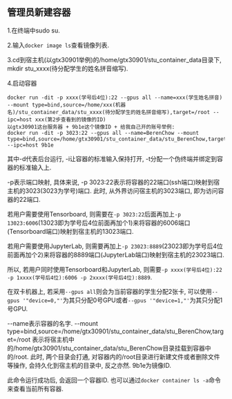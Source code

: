 ## 管理员新建容器
1.在终端中sudo su.

2.输入```docker image ls```查看镜像列表.

3.cd到宿主机(以gtx30901举例)的/home/gtx30901/stu_container_data目录下, mkdir stu_xxxx(待分配学生的姓名拼音缩写).

4.启动容器
```none
docker run -dit -p xxxx(学号后4位):22 --gpus all --name=xxx(学生姓名拼音) --mount type=bind,source=/home/xxx(机器名)/stu_container_data/stu_xxxx(待分配学生的姓名拼音缩写),target=/root --ipc=host xxx(第2步查看到的镜像的ID)
以gtx30901这台服务器 + 9b1e这个镜像ID + 给我自己开的账号举例:
docker run -dit -p 3023:22 --gpus all --name=BerenChow --mount type=bind,source=/home/gtx30901/stu_container_data/stu_BerenChow,target=/root --ipc=host 9b1e
```
其中-d代表后台运行, -i让容器的标准输⼊保持打开, -t分配⼀个伪终端并绑定到容器的标准输⼊上.

-p表示端口映射, 具体来说, -p 3023:22表示将容器的22端口(ssh端口)映射到宿主机的3023(3023为学号)端口.
此时, 从外界访问宿主机的3023端口, 即为访问容器的22端口. 

若用户需要使用Tensorboard, 则需要在```-p 3023:22```后面再加上```-p 13023:6006```(13023即为学号后4位前面再加个1)来将容器的6006端口(Tensorboard端口)映射到宿主机的13023端口.

若用户需要使用JupyterLab, 则需要再加上```-p 23023:8889```(23023即为学号后4位前面再加个2)来将容器的8889端口(JupyterLab端口)映射到宿主机的23023端口.

所以, 若用户同时使用Tensorboard和JupyterLab, 则需要```-p xxxx(学号后4位):22 -p 1xxxx(学号后4位):6006 -p 2xxxx(学号后4位):8889```.

在双卡机器上, 若采用```--gpus all```则会为当前容器的学生分配2张卡, 可以使用```--gpus '"device=0,"'```为其只分配0号GPU或者```--gpus '"device=1,"'```为其只分配1号GPU.

--name表示容器的名字. --mount type=bind,source=/home/gtx30901/stu_container_data/stu_BerenChow,target=/root
表示将宿主机中的/home/gtx30901/stu_container_data/stu_BerenChow目录挂载到容器中的/root.
此时, 两个目录会打通, 对容器内的/root目录进行新建文件或者删除文件等操作, 会持久化到宿主机的目录中, 反之亦然.
9b1e为镜像ID.

此命令运行成功后, 会返回一个容器ID. 也可以通过```docker container ls -a```命令来查看当前所有容器.
